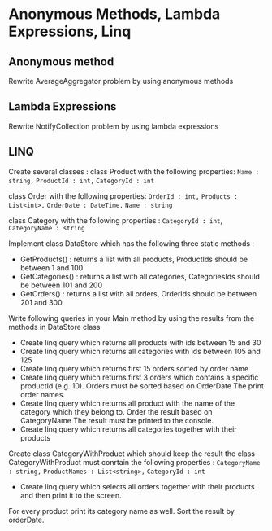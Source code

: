 # Anonymous Methods, Lambda Expressions, Linq

## Anonymous method

Rewrite AverageAggregator problem by using anonymous methods

## Lambda Expressions

Rewrite NotifyCollection problem by using lambda expressions

## LINQ

Create several classes :
class Product with the following properties:
`Name : string,`
`ProductId : int,`
`CategoryId : int`

class Order with the following properties:
`OrderId : int,`
`Products : List<int>,`
`OrderDate : DateTime,`
`Name : string`

class Category with the following properties :
`CategoryId : int`,
`CategoryName : string`

Implement class DataStore which has the following three static methods :
* GetProducts() : returns a list with all products, ProductIds should be between 1 and 100
* GetCategories() : returns a list with all categories, CategoriesIds should be between 101 and 200
* GetOrders() : returns a list with all orders, OrderIds should be between 201 and 300

Write following queries in your Main method by using the results from the methods in DataStore class
* Create linq query which returns all products with ids between 15 and 30
* Create linq query which returns all categories with ids between 105 and 125
* Create linq query which returns first 15 orders sorted by order name
* Create linq query which returns first 3 orders which contains a specific productId (e.g. 10).
Orders must be sorted based on OrderDate
The print order names.
* Create linq query which returns all product with the name of the category which they belong to.
Order the result based on CategoryName
The result must be printed to the console.
* Create linq query which returns all categories together with their products

Create class CategoryWithProduct which should keep the result
the class CategoryWithProduct must conrtain the following properties :
`CategoryName : string,`
`ProductNames : List<string>,`
`CategoryId : int`


* Create linq query which selects all orders together with their products and then print it to the screen.

For every product print its category name as well.
Sort the result by orderDate.
